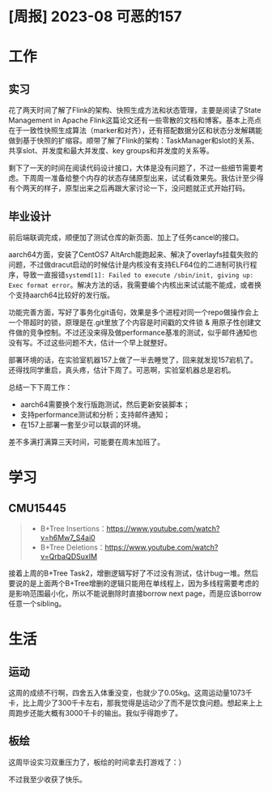 # [周报] 2023-08 可恶的157

# 工作

## 实习

花了两天时间了解了Flink的架构、快照生成方法和状态管理，主要是阅读了State Management in Apache Flink这篇论文还有一些零散的文档和博客。基本上亮点在于一致性快照生成算法（marker和对齐），还有搭配数据分区和状态分发解耦能做到基于快照的扩缩容。顺带了解了Flink的架构：TaskManager和slot的关系、共享slot、并发度和最大并发度、key groups和并发度的关系等。

剩下了一天的时间在阅读代码设计接口，大体是没有问题了，不过一些细节需要考虑。下周周一准备给整个内存的状态存储原型出来，试试看效果先。我估计至少得有个两天的样子，原型出来之后再跟大家讨论一下，没问题就正式开始打码。

## 毕业设计

前后端联调完成，顺便加了测试仓库的新页面、加上了任务cancel的接口。

aarch64方面，安装了CentOS7 AltArch能跑起来、解决了overlayfs挂载失败的问题，不过做dracut启动的时候估计是内核没有支持ELF64位的二进制可执行程序，导致一直报错`systemd[1]: Failed to execute /sbin/init, giving up: Exec format error`。解决方法的话，我需要编个内核出来试试能不能成，或者换个支持aarch64比较好的发行版。

功能完善方面，写好了事务化git语句，效果是多个进程对同一个repo做操作会上一个带超时的锁，原理是在.git里放了个内容是时间戳的文件锁 & 用原子性创建文件做的竞争控制。不过还没来得及做performance基准的测试，似乎邮件通知也没有写。不过这些问题不大，估计一个早上就整好。

部署环境的话，在实验室机器157上做了一半去睡觉了，回来就发现157宕机了。还得找同学重启，真头疼，估计下周了。可恶啊，实验室机器总是宕机。

总结一下下周工作：

- aarch64需要换个发行版跑测试，然后更新安装脚本；
- 支持performance测试和分析；支持邮件通知；
- 在157上部署一套至少可以联调的环境。

差不多满打满算三天时间，可能要在周末加班了。

# 学习

## CMU15445

> - B+Tree Insertions：https://www.youtube.com/watch?v=h6Mw7_S4ai0
> - B+Tree Deletions：https://www.youtube.com/watch?v=QrbaQDSuxIM

接着上周的B+Tree Task2，增删逻辑写好了不过没有测试，估计bug一堆。然后要说的是上面两个B+Tree增删的逻辑只能用在单线程上，因为多线程需要考虑的是影响范围最小化，所以不能说删除时直接borrow next page，而是应该borrow 任意一个sibling。

# 生活

## 运动

这周的成绩不行啊，四舍五入体重没变，也就少了0.05kg。这周运动量1073千卡，比上周少了300千卡左右，那我觉得是运动少了而不是饮食问题。想起来上上周跑步还能大概有3000千卡的输出。我似乎得跑步了。

## 板绘

这周毕设实习双重压力了，板绘的时间拿去打游戏了：）

不过我至少收获了快乐。